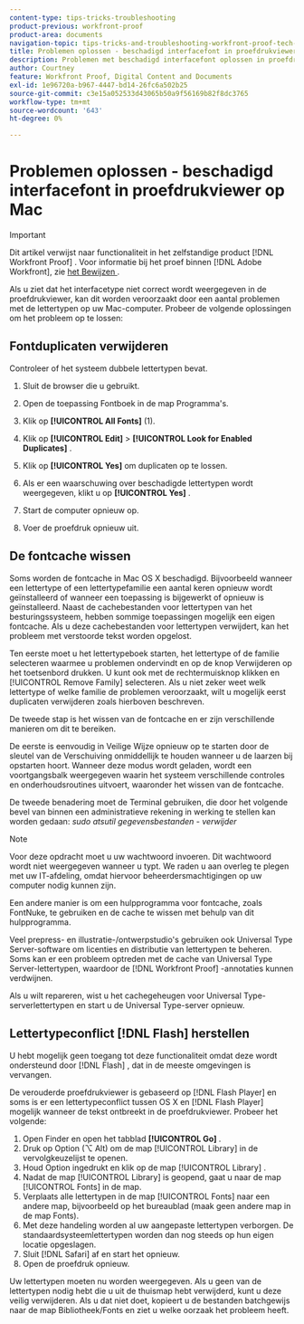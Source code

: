 ```yaml
---
content-type: tips-tricks-troubleshooting
product-previous: workfront-proof
product-area: documents
navigation-topic: tips-tricks-and-troubleshooting-workfront-proof-tech-corner
title: Problemen oplossen - beschadigd interfacefont in proefdrukviewer op Mac
description: Problemen met beschadigd interfacefont oplossen in proefdrukviewer op Mac
author: Courtney
feature: Workfront Proof, Digital Content and Documents
exl-id: 1e96720a-b967-4447-bd14-26fc6a502b25
source-git-commit: c3e15a052533d43065b50a9f56169b82f8dc3765
workflow-type: tm+mt
source-wordcount: '643'
ht-degree: 0%

---
```


# Problemen oplossen - beschadigd interfacefont in proefdrukviewer op Mac

>[!IMPORTANT]
>
>Dit artikel verwijst naar functionaliteit in het zelfstandige product [!DNL Workfront Proof] . Voor informatie bij het proef binnen [!DNL Adobe Workfront], zie [ het Bewijzen ](../../../review-and-approve-work/proofing/proofing.md).

Als u ziet dat het interfacetype niet correct wordt weergegeven in de proefdrukviewer, kan dit worden veroorzaakt door een aantal problemen met de lettertypen op uw Mac-computer. Probeer de volgende oplossingen om het probleem op te lossen:

## Fontduplicaten verwijderen

Controleer of het systeem dubbele lettertypen bevat.

1. Sluit de browser die u gebruikt.
1. Open de toepassing Fontboek in de map Programma&#39;s.
1. Klik op **[!UICONTROL All Fonts]** (1).
1. Klik op **[!UICONTROL Edit]** > **[!UICONTROL Look for Enabled Duplicates]** .

1. Klik op **[!UICONTROL Yes]** om duplicaten op te lossen.
1. Als er een waarschuwing over beschadigde lettertypen wordt weergegeven, klikt u op **[!UICONTROL Yes]** .
1. Start de computer opnieuw op.
1. Voer de proefdruk opnieuw uit.

## De fontcache wissen

Soms worden de fontcache in Mac OS X beschadigd. Bijvoorbeeld wanneer een lettertype of een lettertypefamilie een aantal keren opnieuw wordt geïnstalleerd of wanneer een toepassing is bijgewerkt of opnieuw is geïnstalleerd. Naast de cachebestanden voor lettertypen van het besturingssysteem, hebben sommige toepassingen mogelijk een eigen fontcache. Als u deze cachebestanden voor lettertypen verwijdert, kan het probleem met verstoorde tekst worden opgelost.

Ten eerste moet u het lettertypeboek starten, het lettertype of de familie selecteren waarmee u problemen ondervindt en op de knop Verwijderen op het toetsenbord drukken. U kunt ook met de rechtermuisknop klikken en [!UICONTROL Remove Family] selecteren. Als u niet zeker weet welk lettertype of welke familie de problemen veroorzaakt, wilt u mogelijk eerst duplicaten verwijderen zoals hierboven beschreven.

De tweede stap is het wissen van de fontcache en er zijn verschillende manieren om dit te bereiken.

De eerste is eenvoudig in Veilige Wijze opnieuw op te starten door de sleutel van de Verschuiving onmiddellijk te houden wanneer u de laarzen bij opstarten hoort. Wanneer deze modus wordt geladen, wordt een voortgangsbalk weergegeven waarin het systeem verschillende controles en onderhoudsroutines uitvoert, waaronder het wissen van de fontcache.

De tweede benadering moet de Terminal gebruiken, die door het volgende bevel van binnen een administratieve rekening in werking te stellen kan worden gedaan: *sudo atsutil gegevensbestanden - verwijder*

>[!NOTE]
>
>Voor deze opdracht moet u uw wachtwoord invoeren. Dit wachtwoord wordt niet weergegeven wanneer u typt. We raden u aan overleg te plegen met uw IT-afdeling, omdat hiervoor beheerdersmachtigingen op uw computer nodig kunnen zijn.

Een andere manier is om een hulpprogramma voor fontcache, zoals FontNuke, te gebruiken en de cache te wissen met behulp van dit hulpprogramma.

Veel prepress- en illustratie-/ontwerpstudio&#39;s gebruiken ook Universal Type Server-software om licenties en distributie van lettertypen te beheren. Soms kan er een probleem optreden met de cache van Universal Type Server-lettertypen, waardoor de [!DNL Workfront Proof] -annotaties kunnen verdwijnen.

Als u wilt repareren, wist u het cachegeheugen voor Universal Type-serverlettertypen en start u de Universal Type-server opnieuw.

## Lettertypeconflict [!DNL Flash] herstellen

U hebt mogelijk geen toegang tot deze functionaliteit omdat deze wordt ondersteund door [!DNL Flash] , dat in de meeste omgevingen is vervangen.

De verouderde proefdrukviewer is gebaseerd op [!DNL Flash Player] en soms is er een lettertypeconflict tussen OS X en [!DNL Flash Player] mogelijk wanneer de tekst ontbreekt in de proefdrukviewer. Probeer het volgende:

1. Open Finder en open het tabblad **[!UICONTROL Go]** .
1. Druk op Option (⌥ Alt) om de map [!UICONTROL Library] in de vervolgkeuzelijst te openen.
1. Houd Option ingedrukt en klik op de map [!UICONTROL Library] .
1. Nadat de map [!UICONTROL Library] is geopend, gaat u naar de map [!UICONTROL Fonts] in de map.
1. Verplaats alle lettertypen in de map [!UICONTROL Fonts] naar een andere map, bijvoorbeeld op het bureaublad (maak geen andere map in de map Fonts).
1. Met deze handeling worden al uw aangepaste lettertypen verborgen. De standaardsysteemlettertypen worden dan nog steeds op hun eigen locatie opgeslagen.
1. Sluit [!DNL Safari] af en start het opnieuw.
1. Open de proefdruk opnieuw.

Uw lettertypen moeten nu worden weergegeven. Als u geen van de lettertypen nodig hebt die u uit de thuismap hebt verwijderd, kunt u deze veilig verwijderen. Als u dat niet doet, kopieert u de bestanden batchgewijs naar de map Bibliotheek/Fonts en ziet u welke oorzaak het probleem heeft.
